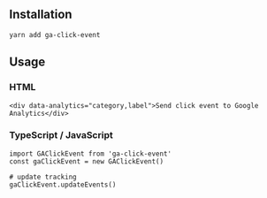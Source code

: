 ## Installation

```
yarn add ga-click-event
```

## Usage

### HTML

```
<div data-analytics="category,label">Send click event to Google Analytics</div>
```

### TypeScript / JavaScript

```
import GAClickEvent from 'ga-click-event'
const gaClickEvent = new GAClickEvent()

# update tracking
gaClickEvent.updateEvents()
```
